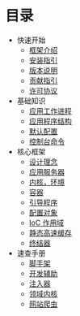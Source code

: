 # 目录

* 快速开始
    * [框架介绍](about/spiral.md)
    * [安装指引](about/install.md)
    * [版本说明](about/semver.md)
    * [贡献指引](about/contributing.md)
    * [许可协议](/license.md)
* 基础知识
    * [应用工作进程](basic/workers.md)
    * [应用程序结构](basic/structure.md)
    * [默认配置](basic/configuration.md)
    * [控制台命令](basic/commands.md)
* 核心框架
    * [设计理念](framework/design.md)
    * [应用服务器](framework/application-server.md)
    * [内核，环境](framework/kernel.md)
    * [容器](framework/container.md)
    * [引导程序](framework/bootloader.md)
    * [配置对象](framework/config.md)
    * [IoC 作用域](framework/scopes.md)
    * [静态高速缓存](framework/memory.md)
    * [终结器](framework/finalizers.md)
* 速查手册
    * [脚手架](cookbook/scaffolding.md)
    * [开发辅助](cookbook/prototype.md)
    * [注入器](cookbook/injector.md)
    * [领域内核](cookbook/domain-core.md)
    * [网站爬虫](cookbook/scraper.md)
    